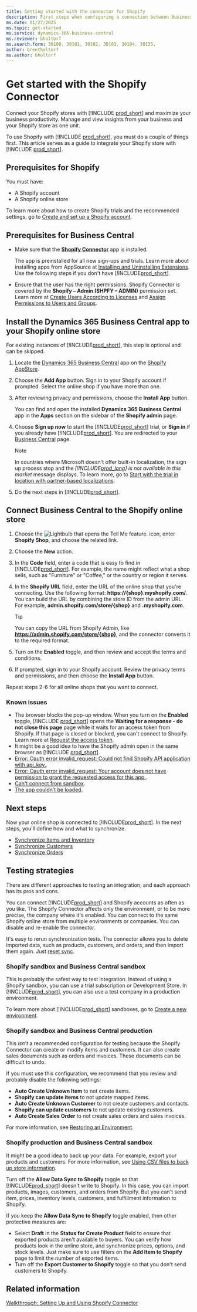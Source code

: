 ```yaml
---
title: Getting started with the connector for Shopify
description: First steps when configuring a connection between Business Central and Shopify.
ms.date: 01/27/2025
ms.topic: get-started
ms.service: dynamics-365-business-central
ms.reviewer: bholtorf
ms.search.form: 30100, 30101, 30102, 30103, 30104, 30135, 
author: brentholtorf
ms.author: bholtorf
---
```


# Get started with the Shopify Connector

Connect your Shopify stores with [!INCLUDE [prod_short](../includes/prod_short.md)] and maximize your business productivity. Manage and view insights from your business and your Shopify store as one unit.

To use Shopify with [!INCLUDE [prod_short](../includes/prod_short.md)], you must do a couple of things first. This article serves as a guide to integrate your Shopify store with [!INCLUDE [prod_short](../includes/prod_short.md)].

## Prerequisites for Shopify

You must have:

- A Shopify account
- A Shopify online store

To learn more about how to create Shopify trials and the recommended settings, go to [Create and set up a Shopify account](shopify-account.md).

## Prerequisites for Business Central

- Make sure that the **[Shopify Connector](https://go.microsoft.com/fwlink/?linkid=2196238)** app is installed.

  The app is preinstalled for all new sign-ups and trials. Learn more about installing apps from AppSource at [Installing and Uninstalling Extensions](../ui-extensions-install-uninstall.md#install). Use the following steps if you don't have [!INCLUDE[prod_short](../includes/prod_short.md)].

- Ensure that the user has the right permissions. Shopify Connector is covered by the **Shopify – Admin (SHPFY – ADMIN)** permission set. Learn more at [Create Users According to Licenses](../ui-how-users-permissions.md) and [Assign Permissions to Users and Groups](../ui-define-granular-permissions.md).

## Install the Dynamics 365 Business Central app to your Shopify online store

For existing instances of [!INCLUDE[prod_short](../includes/prod_short.md)], this step is optional and can be skipped.

1. Locate the [Dynamics 365 Business Central](https://apps.shopify.com/dynamics-365-business-central) app on the [Shopify AppStore](https://apps.shopify.com/).
2. Choose the **Add App** button. Sign in to your Shopify account if prompted. Select the online shop if you have more than one.
3. After reviewing privacy and permissions, choose the **Install App** button.

   You can find and open the installed **Dynamics 365 Business Central** app in the **Apps** section on the sidebar of the **Shopify admin** page.
4. Choose **Sign up now** to start the [!INCLUDE[prod_short](../includes/prod_short.md)] trial, or **Sign in** if you already have [!INCLUDE[prod_short](../includes/prod_short.md)]. You are redirected to your [Business Central](https://businesscentral.dynamics.com) page.

   > [!Note]
   > In countries where Microsoft doesn't offer built-in localization, the sign up process stop and the *[!INCLUDE[prod_long](../includes/prod_long.md)] is not available in this market* message displays. To learn more, go to [Start with the trial in location with partner-based localizations](../trial-signup.md#start-with-the-trial-in-location-with-partner-based-localizations).

6. Do the next steps in [!INCLUDE[prod_short](../includes/prod_short.md)].

## Connect Business Central to the Shopify online store

1. Choose the ![Lightbulb that opens the Tell Me feature.](../media/ui-search/search_small.png "Tell me what you want to do") icon, enter **Shopify Shop**, and choose the related link.
2. Choose the **New** action.  
3. In the **Code** field, enter a code that is easy to find in [!INCLUDE[prod_short](../includes/prod_short.md)]. For example, the name might reflect what a shop sells, such as "Furniture" or "Coffee," or the country or region it serves.
4. In the **Shopify URL** field, enter the URL of the online shop that you're connecting. Use the following format: **https://{shop}.myshopify.com/**. You can build the URL by combining the store ID from the admin URL. For example, **admin.shopify.com/store/{shop}** and **.myshopify.com**.

   > [!TIP]
   > You can copy the URL from Shopify Admin, like **https://admin.shopify.com/store/{shop}**, and the connector converts it to the required format.

5. Turn on the **Enabled** toggle, and then review and accept the terms and conditions.
6. If prompted, sign in to your Shopify account. Review the privacy terms and permissions, and then choose the **Install App** button.

Repeat steps 2-6 for all online shops that you want to connect.

### Known issues

- The browser blocks the pop-up window. When you turn on the **Enabled** toggle, [!INCLUDE [prod_short](../includes/prod_short.md)] opens the **Waiting for a response - do not close this page** page while it waits for an access token from Shopify. If that page is closed or blocked, you can't connect to Shopify. Learn more at [Request the access token](troubleshoot.md#request-the-access-token).
- It might be a good idea to have the Shopify admin open in the same browser as [!INCLUDE [prod_short](../includes/prod_short.md)].
- [Error: Oauth error invalid_request: Could not find Shopify API application with api_key.](troubleshoot.md#error-oauth-error-invalid_request-could-not-find-shopify-api-application-with-api_key).
- [Error: Oauth error invalid_request: Your account does not have permission to grant the requested access for this app.](troubleshoot.md#error-oauth-error-invalid_request-your-account-does-not-have-permission-to-grant-the-requested-access-for-this-app).
- [Can't connect from sandbox](troubleshoot.md#verify-and-enable-permissions-to-make-http-requests-in-a-nonproduction-environment).
- [The app couldn’t be loaded](troubleshoot.md#the-app-couldnt-be-loaded-this-app-cant-load-due-to-an-issue-with-browser-cookies-try-enabling-cookies-in-your-browser-switching-to-another-browser-or-contacting-the-developer-to-get-support).

## Next steps

Now your online shop is connected to [!INCLUDE[prod_short](../includes/prod_short.md)]. In the next steps, you'll define how and what to synchronize.

- [Synchronize Items and Inventory](synchronize-items.md)
- [Synchronize Customers](synchronize-customers.md)
- [Synchronize Orders](synchronize-orders.md)

## Testing strategies

There are different approaches to testing an integration, and each approach has its pros and cons.

You can connect [!INCLUDE[prod_short](../includes/prod_short.md)] and Shopify accounts as often as you like. The Shopify Connector affects only the environment, or to be more precise, the company where it's enabled. You can connect to the same Shopify online store from multiple environments or companies. You can disable and re-enable the connector.

It's easy to rerun synchronization tests. The connector allows you to delete imported data, such as products, customers, and orders, and then import them again. Just [reset sync](troubleshoot.md#reset-sync).

### Shopify sandbox and Business Central sandbox

This is probably the safest way to test integration. Instead of using a Shopify sandbox, you can use a trial subscription or Development Store. In [!INCLUDE[prod_short](../includes/prod_short.md)], you can also use a test company in a production environment.

To learn more about [!INCLUDE[prod_short](../includes/prod_short.md)] sandboxes, go to [Create a new environment](/dynamics365/business-central/dev-itpro/administration/tenant-admin-center-environments#create-a-new-environment).

### Shopify sandbox and Business Central production

This *isn't* a recommended configuration for testing because the Shopify Connector can create or modify items and customers. It can also create sales documents such as orders and invoices. These documents can be difficult to undo.

If you must use this configuration, we recommend that you review and probably disable the following settings:

- **Auto Create Unknown Item** to not create items.
- **Shopify can update items** to not update mapped items.
- **Auto Create Unknown Customer** to not create customers and contacts.
- **Shopify can update customers** to not update existing customers.
- **Auto Create Sales Order** to not create sales orders and sales invoices.

For more information, see [Restoring an Environment](/dynamics365/business-central/dev-itpro/administration/tenant-admin-center-backup-restore).

### Shopify production and Business Central sandbox

It might be a good idea to back up your data. For example, export your products and customers. For more information, see [Using CSV files to back up store information](https://help.shopify.com/en/manual/shopify-admin/duplicate-store#using-csv-files-to-back-up-store-information).

Turn off the **Allow Data Sync to Shopify** toggle so that [!INCLUDE[prod_short](../includes/prod_short.md)] doesn't write to Shopify. In this case, you can import products, images, customers, and orders from Shopify. But you can't send item, prices, inventory levels, customers, and fulfillment information to Shopify.

If you keep the **Allow Data Sync to Shopify** toggle enabled, then other protective measures are:

- Select **Draft** in the **Status for Create Product** field to ensure that exported products aren't available to buyers. You can verify how products look in the online store, and synchronize prices, options, and stock levels. Just make sure to use filters on the **Add Item to Shopify** page to limit the number of exported items.
- Turn off the **Export Customer to Shopify** toggle so that you don't send customers to Shopify.

## Related information

[Walkthrough: Setting Up and Using Shopify Connector](walkthrough-setting-up-and-using-shopify.md)  

